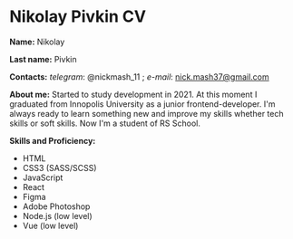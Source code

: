 # Nikolay Pivkin CV

**Name:** Nikolay

**Last name:** Pivkin

**Contacts:** *telegram*: @nickmash_11 ; *e-mail*: nick.mash37@gmail.com

**About me:** Started to study development in 2021. At this moment I graduated from Innopolis University as a junior frontend-developer. I'm always ready to learn something new and improve my skills whether tech skills or soft skills. Now I'm a student of RS School.

**Skills and Proficiency:**

* HTML
* CSS3 (SASS/SCSS)
* JavaScript
* React
* Figma
* Adobe Photoshop
* Node.js (low level)
* Vue (low level)